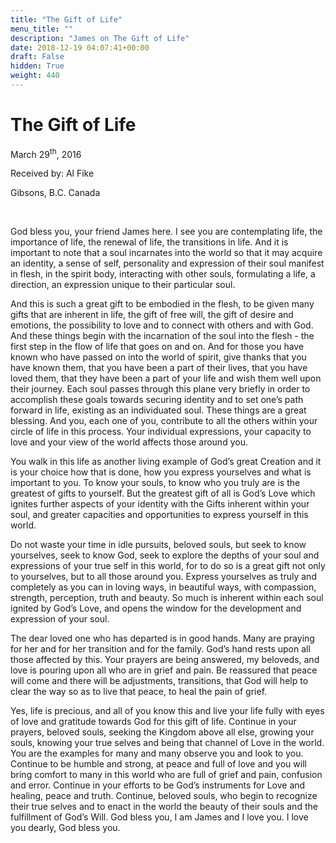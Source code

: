 ```yaml
---
title: "The Gift of Life"
menu_title: ""
description: "James on The Gift of Life"
date: 2018-12-19 04:07:41+00:00
draft: False
hidden: True
weight: 440
---
```

# The Gift of Life

March 29<sup>th</sup>, 2016

Received by: Al Fike

Gibsons, B.C. Canada

 

God bless you, your friend James here. I see you are contemplating life, the importance of life, the renewal of life, the transitions in life. And it is important to note that a soul incarnates into the world so that it may acquire an identity, a sense of self, personality and expression of their soul manifest in flesh, in the spirit body, interacting with other souls, formulating a life, a direction, an expression unique to their particular soul. 

And this is such a great gift to be embodied in the flesh, to be given many gifts that are inherent in life, the gift of free will, the gift of desire and emotions, the possibility to love and to connect with others and with God. And these things begin with the incarnation of the soul into the flesh - the first step in the flow of life that goes on and on. And for those you have known who have passed on into the world of spirit, give thanks that you have known them, that you have been a part of their lives, that you have loved them, that they have been a part of your life and wish them well upon their journey. Each soul passes through this plane very briefly in order to accomplish these goals towards securing identity and to set one’s path forward in life, existing as an individuated soul. These things are a great blessing. And you, each one of you, contribute to all the others within your circle of life in this process. Your individual expressions, your capacity to love and your view of the world affects those around you. 

You walk in this life as another living example of God’s great Creation and it is your choice how that is done, how you express yourselves and what is important to you. To know your souls, to know who you truly are is the greatest of gifts to yourself. But the greatest gift of all is God’s Love which ignites further aspects of your identity with the Gifts inherent within your soul, and greater capacities and opportunities to express yourself in this world. 

Do not waste your time in idle pursuits, beloved souls, but seek to know yourselves, seek to know God, seek to explore the depths of your soul and expressions of your true self in this world, for to do so is a great gift not only to yourselves, but to all those around you. Express yourselves as truly and completely as you can in loving ways, in beautiful ways, with compassion, strength, perception, truth and beauty. So much is inherent within each soul ignited by God’s Love, and opens the window for the development and expression of your soul. 

The dear loved one who has departed is in good hands. Many are praying for her and for her transition and for the family. God’s hand rests upon all those affected by this. Your prayers are being answered, my beloveds, and love is pouring upon all who are in grief and pain. Be reassured that peace will come and there will be adjustments, transitions, that God will help to clear the way so as to live that peace, to heal the pain of grief.

Yes, life is precious, and all of you know this and live your life fully with eyes of love and gratitude towards God for this gift of life. Continue in your prayers, beloved souls, seeking the Kingdom above all else, growing your souls, knowing your true selves and being that channel of Love in the world. You are the examples for many and many observe you and look to you. Continue to be humble and strong, at peace and full of love and you will bring comfort to many in this world who are full of grief and pain, confusion and error. Continue in your efforts to be God’s instruments for Love and healing, peace and truth. Continue, beloved souls, who begin to recognize their true selves and to enact in the world the beauty of their souls and the fulfillment of God’s Will. God bless you, I am James and I love you. I love you dearly, God bless you.